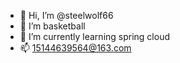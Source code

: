 - 👋 Hi, I’m @steelwolf66
- 👀 I’m basketball
- 🌱 I’m currently learning spring cloud
- 📫 15144639564@163.com 

<!---
A Java Programmer
--->
